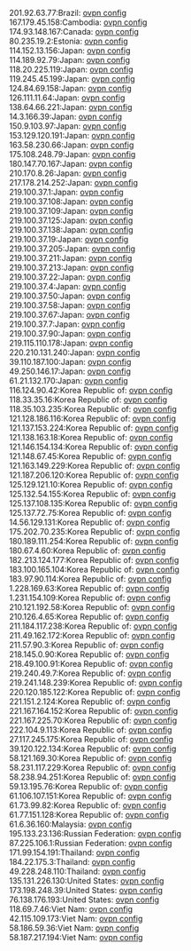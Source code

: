 201.92.63.77:Brazil: [ovpn config](vpn/201_92_63_77.ovpn)  
167.179.45.158:Cambodia: [ovpn config](vpn/167_179_45_158.ovpn)  
174.93.148.167:Canada: [ovpn config](vpn/174_93_148_167.ovpn)  
80.235.19.2:Estonia: [ovpn config](vpn/80_235_19_2.ovpn)  
114.152.13.156:Japan: [ovpn config](vpn/114_152_13_156.ovpn)  
114.189.92.79:Japan: [ovpn config](vpn/114_189_92_79.ovpn)  
118.20.225.119:Japan: [ovpn config](vpn/118_20_225_119.ovpn)  
119.245.45.199:Japan: [ovpn config](vpn/119_245_45_199.ovpn)  
124.84.69.158:Japan: [ovpn config](vpn/124_84_69_158.ovpn)  
126.111.11.64:Japan: [ovpn config](vpn/126_111_11_64.ovpn)  
138.64.66.221:Japan: [ovpn config](vpn/138_64_66_221.ovpn)  
14.3.166.39:Japan: [ovpn config](vpn/14_3_166_39.ovpn)  
150.9.103.97:Japan: [ovpn config](vpn/150_9_103_97.ovpn)  
153.129.120.191:Japan: [ovpn config](vpn/153_129_120_191.ovpn)  
163.58.230.66:Japan: [ovpn config](vpn/163_58_230_66.ovpn)  
175.108.248.79:Japan: [ovpn config](vpn/175_108_248_79.ovpn)  
180.147.70.167:Japan: [ovpn config](vpn/180_147_70_167.ovpn)  
210.170.8.26:Japan: [ovpn config](vpn/210_170_8_26.ovpn)  
217.178.214.252:Japan: [ovpn config](vpn/217_178_214_252.ovpn)  
219.100.37.1:Japan: [ovpn config](vpn/219_100_37_1.ovpn)  
219.100.37.108:Japan: [ovpn config](vpn/219_100_37_108.ovpn)  
219.100.37.109:Japan: [ovpn config](vpn/219_100_37_109.ovpn)  
219.100.37.125:Japan: [ovpn config](vpn/219_100_37_125.ovpn)  
219.100.37.138:Japan: [ovpn config](vpn/219_100_37_138.ovpn)  
219.100.37.19:Japan: [ovpn config](vpn/219_100_37_19.ovpn)  
219.100.37.205:Japan: [ovpn config](vpn/219_100_37_205.ovpn)  
219.100.37.211:Japan: [ovpn config](vpn/219_100_37_211.ovpn)  
219.100.37.213:Japan: [ovpn config](vpn/219_100_37_213.ovpn)  
219.100.37.22:Japan: [ovpn config](vpn/219_100_37_22.ovpn)  
219.100.37.4:Japan: [ovpn config](vpn/219_100_37_4.ovpn)  
219.100.37.50:Japan: [ovpn config](vpn/219_100_37_50.ovpn)  
219.100.37.58:Japan: [ovpn config](vpn/219_100_37_58.ovpn)  
219.100.37.67:Japan: [ovpn config](vpn/219_100_37_67.ovpn)  
219.100.37.7:Japan: [ovpn config](vpn/219_100_37_7.ovpn)  
219.100.37.90:Japan: [ovpn config](vpn/219_100_37_90.ovpn)  
219.115.110.178:Japan: [ovpn config](vpn/219_115_110_178.ovpn)  
220.210.131.240:Japan: [ovpn config](vpn/220_210_131_240.ovpn)  
39.110.187.100:Japan: [ovpn config](vpn/39_110_187_100.ovpn)  
49.250.146.17:Japan: [ovpn config](vpn/49_250_146_17.ovpn)  
61.21.132.170:Japan: [ovpn config](vpn/61_21_132_170.ovpn)  
116.124.90.42:Korea Republic of: [ovpn config](vpn/116_124_90_42.ovpn)  
118.33.35.16:Korea Republic of: [ovpn config](vpn/118_33_35_16.ovpn)  
118.35.103.235:Korea Republic of: [ovpn config](vpn/118_35_103_235.ovpn)  
121.128.186.116:Korea Republic of: [ovpn config](vpn/121_128_186_116.ovpn)  
121.137.153.224:Korea Republic of: [ovpn config](vpn/121_137_153_224.ovpn)  
121.138.163.18:Korea Republic of: [ovpn config](vpn/121_138_163_18.ovpn)  
121.146.154.134:Korea Republic of: [ovpn config](vpn/121_146_154_134.ovpn)  
121.148.67.45:Korea Republic of: [ovpn config](vpn/121_148_67_45.ovpn)  
121.163.149.229:Korea Republic of: [ovpn config](vpn/121_163_149_229.ovpn)  
121.187.206.120:Korea Republic of: [ovpn config](vpn/121_187_206_120.ovpn)  
125.129.121.10:Korea Republic of: [ovpn config](vpn/125_129_121_10.ovpn)  
125.132.54.155:Korea Republic of: [ovpn config](vpn/125_132_54_155.ovpn)  
125.137.108.135:Korea Republic of: [ovpn config](vpn/125_137_108_135.ovpn)  
125.137.72.75:Korea Republic of: [ovpn config](vpn/125_137_72_75.ovpn)  
14.56.129.131:Korea Republic of: [ovpn config](vpn/14_56_129_131.ovpn)  
175.202.70.235:Korea Republic of: [ovpn config](vpn/175_202_70_235.ovpn)  
180.189.111.254:Korea Republic of: [ovpn config](vpn/180_189_111_254.ovpn)  
180.67.4.60:Korea Republic of: [ovpn config](vpn/180_67_4_60.ovpn)  
182.213.124.177:Korea Republic of: [ovpn config](vpn/182_213_124_177.ovpn)  
183.100.165.104:Korea Republic of: [ovpn config](vpn/183_100_165_104.ovpn)  
183.97.90.114:Korea Republic of: [ovpn config](vpn/183_97_90_114.ovpn)  
1.228.169.63:Korea Republic of: [ovpn config](vpn/1_228_169_63.ovpn)  
1.231.154.109:Korea Republic of: [ovpn config](vpn/1_231_154_109.ovpn)  
210.121.192.58:Korea Republic of: [ovpn config](vpn/210_121_192_58.ovpn)  
210.126.4.65:Korea Republic of: [ovpn config](vpn/210_126_4_65.ovpn)  
211.184.117.238:Korea Republic of: [ovpn config](vpn/211_184_117_238.ovpn)  
211.49.162.172:Korea Republic of: [ovpn config](vpn/211_49_162_172.ovpn)  
211.57.90.3:Korea Republic of: [ovpn config](vpn/211_57_90_3.ovpn)  
218.145.0.90:Korea Republic of: [ovpn config](vpn/218_145_0_90.ovpn)  
218.49.100.91:Korea Republic of: [ovpn config](vpn/218_49_100_91.ovpn)  
219.240.49.7:Korea Republic of: [ovpn config](vpn/219_240_49_7.ovpn)  
219.241.148.239:Korea Republic of: [ovpn config](vpn/219_241_148_239.ovpn)  
220.120.185.122:Korea Republic of: [ovpn config](vpn/220_120_185_122.ovpn)  
221.151.2.124:Korea Republic of: [ovpn config](vpn/221_151_2_124.ovpn)  
221.167.164.152:Korea Republic of: [ovpn config](vpn/221_167_164_152.ovpn)  
221.167.225.70:Korea Republic of: [ovpn config](vpn/221_167_225_70.ovpn)  
222.104.9.113:Korea Republic of: [ovpn config](vpn/222_104_9_113.ovpn)  
27.117.245.175:Korea Republic of: [ovpn config](vpn/27_117_245_175.ovpn)  
39.120.122.134:Korea Republic of: [ovpn config](vpn/39_120_122_134.ovpn)  
58.121.169.30:Korea Republic of: [ovpn config](vpn/58_121_169_30.ovpn)  
58.231.117.229:Korea Republic of: [ovpn config](vpn/58_231_117_229.ovpn)  
58.238.94.251:Korea Republic of: [ovpn config](vpn/58_238_94_251.ovpn)  
59.13.195.76:Korea Republic of: [ovpn config](vpn/59_13_195_76.ovpn)  
61.106.107.151:Korea Republic of: [ovpn config](vpn/61_106_107_151.ovpn)  
61.73.99.82:Korea Republic of: [ovpn config](vpn/61_73_99_82.ovpn)  
61.77.151.128:Korea Republic of: [ovpn config](vpn/61_77_151_128.ovpn)  
61.6.36.160:Malaysia: [ovpn config](vpn/61_6_36_160.ovpn)  
195.133.23.136:Russian Federation: [ovpn config](vpn/195_133_23_136.ovpn)  
87.225.106.1:Russian Federation: [ovpn config](vpn/87_225_106_1.ovpn)  
171.99.154.191:Thailand: [ovpn config](vpn/171_99_154_191.ovpn)  
184.22.175.3:Thailand: [ovpn config](vpn/184_22_175_3.ovpn)  
49.228.248.110:Thailand: [ovpn config](vpn/49_228_248_110.ovpn)  
135.131.226.130:United States: [ovpn config](vpn/135_131_226_130.ovpn)  
173.198.248.39:United States: [ovpn config](vpn/173_198_248_39.ovpn)  
76.138.176.193:United States: [ovpn config](vpn/76_138_176_193.ovpn)  
118.69.7.46:Viet Nam: [ovpn config](vpn/118_69_7_46.ovpn)  
42.115.109.173:Viet Nam: [ovpn config](vpn/42_115_109_173.ovpn)  
58.186.59.36:Viet Nam: [ovpn config](vpn/58_186_59_36.ovpn)  
58.187.217.194:Viet Nam: [ovpn config](vpn/58_187_217_194.ovpn)  
